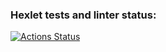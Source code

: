 ### Hexlet tests and linter status:
[![Actions Status](https://github.com/nikitakozlovjr/frontend-project-46/workflows/hexlet-check/badge.svg)](https://github.com/nikitakozlovjr/frontend-project-46/actions)